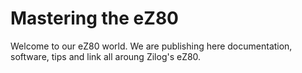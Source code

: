 # Mastering the eZ80
Welcome to our eZ80 world. We are publishing here documentation, software, tips and link all aroung Zilog's eZ80.
